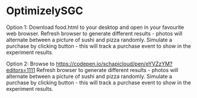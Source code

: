 # OptimizelySGC

Option 1:
Download food.html to your desktop and open in your favourite web browser.
Refresh browser to generate different results - photos will alternate between a picture of sushi and pizza randomly.
Simulate a purchase by clicking button - this will track a purchase event to show in the experiment results.

Option 2:
Browse to https://codepen.io/schapicloud/pen/eYVZzYM?editors=1111
Refresh browser to generate different results - photos will alternate between a picture of sushi and pizza randomly.
Simulate a purchase by clicking button - this will track a purchase event to show in the experiment results.
